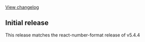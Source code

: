 [View changelog](https://github.com/s-yadav/react-number-format/compare/v5.4.3...v5.4.4)

## Initial release

This release matches the react-number-format release of v5.4.4
